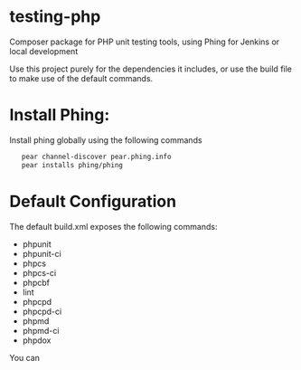 # testing-php
Composer package for PHP unit testing tools, using Phing for Jenkins or local development

Use this project purely for the dependencies it includes, or use the build file to make use of the default commands.


# Install Phing:

Install phing globally using the following commands

```sh
   pear channel-discover pear.phing.info
   pear installs phing/phing
```


# Default Configuration

The default build.xml exposes the following commands: 
  - phpunit
  - phpunit-ci
  - phpcs
  - phpcs-ci
  - phpcbf
  - lint
  - phpcpd
  - phpcpd-ci
  - phpmd
  - phpmd-ci
  - phpdox

You can 
